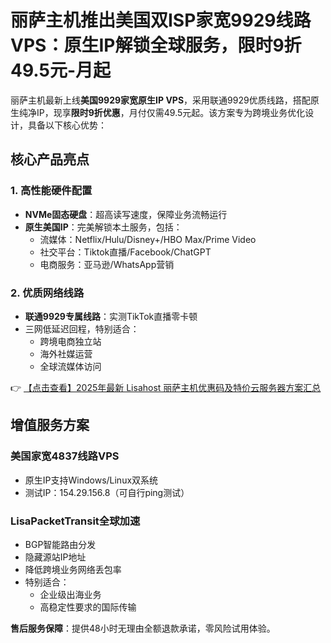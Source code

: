 # 丽萨主机推出美国双ISP家宽9929线路VPS：原生IP解锁全球服务，限时9折49.5元-月起

丽萨主机最新上线**美国9929家宽原生IP VPS**，采用联通9929优质线路，搭配原生纯净IP，现享**限时9折优惠**，月付仅需49.5元起。该方案专为跨境业务优化设计，具备以下核心优势：

## 核心产品亮点

### 1. 高性能硬件配置
- **NVMe固态硬盘**：超高读写速度，保障业务流畅运行
- **原生美国IP**：完美解锁本土服务，包括：
  - 流媒体：Netflix/Hulu/Disney+/HBO Max/Prime Video
  - 社交平台：Tiktok直播/Facebook/ChatGPT
  - 电商服务：亚马逊/WhatsApp营销

### 2. 优质网络线路
- **联通9929专属线路**：实测TikTok直播零卡顿
- 三网低延迟回程，特别适合：
  - 跨境电商独立站
  - 海外社媒运营
  - 全球流媒体访问

👉 [【点击查看】2025年最新 Lisahost 丽萨主机优惠码及特价云服务器方案汇总](https://bit.ly/lisazhuji)

## 增值服务方案

### 美国家宽4837线路VPS
- 原生IP支持Windows/Linux双系统
- 测试IP：154.29.156.8（可自行ping测试）

### LisaPacketTransit全球加速
- BGP智能路由分发
- 隐藏源站IP地址
- 降低跨境业务网络丢包率
- 特别适合：
  - 企业级出海业务
  - 高稳定性要求的国际传输

**售后服务保障**：提供48小时无理由全额退款承诺，零风险试用体验。